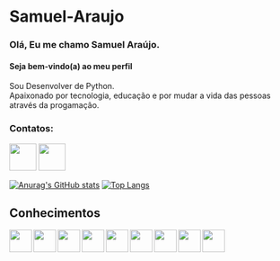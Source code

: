 # Samuel-Araujo
### Olá, Eu me chamo Samuel Araújo.
#### Seja bem-vindo(a) ao meu perfil

Sou Desenvolver de Python.<br>
Apaixonado por tecnologia, educação e por mudar a vida das pessoas através da progamação.






### Contatos:

<a href="(COLOCAROLINK)" ><img width="48px" height= "48px" src="https://cdn.jsdelivr.net/gh/devicons/devicon/icons/linkedin/linkedin-original.svg" /></a>
<a href="mailto:contatosamuelcfal@hotmail.com?&subject=&cc=&bcc=&body=" ><img width="48px" height= "48px" src="https://img.icons8.com/external-justicon-flat-justicon/64/000000/external-gmail-social-media-justicon-flat-justicon.png"/></a> 









[![Anurag's GitHub stats](https://github-readme-stats.vercel.app/api?username=SamAraujo18&show_icons=true&theme=tokyonight&layout=compact&locale=pt-br&border_radius=10px)](https://github.com/anuraghazra/github-readme-stats)
[![Top Langs](https://github-readme-stats.vercel.app/api/top-langs/?username=SamAraujo18&layout=compact&theme=tokyonight&locale=pt-br&border_radius=10px)](https://github.com/anuraghazra/github-readme-stats)


  ##  Conhecimentos
  <img  align="left"    width="40px"     height= "40px"      src="https://cdn.jsdelivr.net/gh/devicons/devicon/icons/java/java-original.svg" />
  <img  align="left"     width="40px"     height=" 40px"      src="https://cdn.jsdelivr.net/gh/devicons/devicon/icons/javascript/javascript-original.svg" />
  <img  align="left"     width="40px"     height=" 40px"      src="https://cdn.jsdelivr.net/gh/devicons/devicon/icons/html5/html5-original-wordmark.svg" />
  <img  align="left"     width="40px"     height=" 40px"      src="https://cdn.jsdelivr.net/gh/devicons/devicon/icons/css3/css3-original-wordmark.svg" />
  <img  align="left"     width="40px"     height=" 40px"      src="https://cdn.jsdelivr.net/gh/devicons/devicon/icons/python/python-original-wordmark.svg" />  
  <img  align="left"     width="40px"     height=" 40px"      src="https://cdn.jsdelivr.net/gh/devicons/devicon/icons/php/php-plain.svg" />     
  <img  align="left"     width="40px"     height=" 40px"      src="https://cdn.jsdelivr.net/gh/devicons/devicon/icons/git/git-original-wordmark.svg" /> 
  <img  align="left"     width="40px"     height=" 40px"      src="https://cdn.jsdelivr.net/gh/devicons/devicon/icons/sqlite/sqlite-original-wordmark.svg" />             <img  align="left"     width="40px"     height=" 40px"      src="https://cdn.jsdelivr.net/gh/devicons/devicon/icons/mysql/mysql-original-wordmark.svg" />
  <br>
